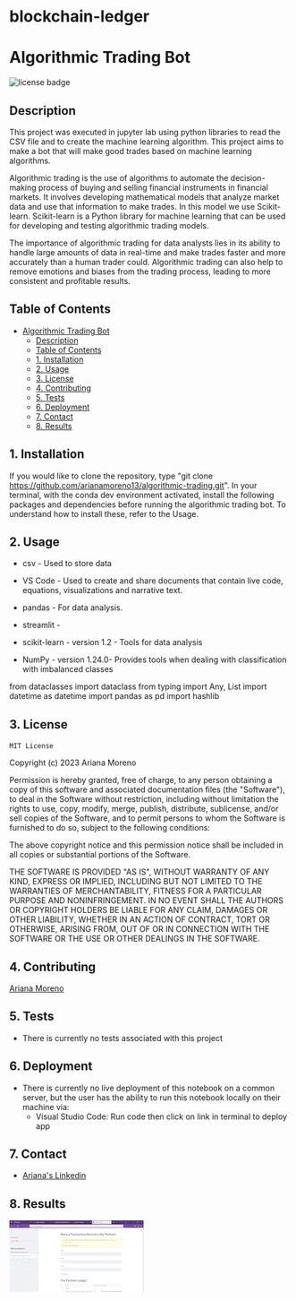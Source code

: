 # blockchain-ledger
# Algorithmic Trading Bot

![license badge](https://shields.io/badge/license-mit-blue)

## Description

This project was executed in jupyter lab using python libraries to read the CSV file and to create the machine learning algorithm. This project aims to make a bot that will make good trades based on machine learning algorithms.

Algorithmic trading is the use of algorithms to automate the decision-making process of buying and selling financial instruments in financial markets. It involves developing mathematical models that analyze market data and use that information to make trades. In this model we use Scikit-learn. Scikit-learn is a Python library for machine learning that can be used for developing and testing algorithmic trading models.

The importance of algorithmic trading for data analysts lies in its ability to handle large amounts of data in real-time and make trades faster and more accurately than a human trader could. Algorithmic trading can also help to remove emotions and biases from the trading process, leading to more consistent and profitable results.

## Table of Contents

- [Algorithmic Trading Bot](#algorithmic-trading-bot)
    - [Description](#description)
    - [Table of Contents](#table-of-contents)
    - [1. Installation](#1-installation)
    - [2. Usage](#2-usage)
    - [3. License](#3-license)
    - [4. Contributing](#4-contributing)
    - [5. Tests](#5-tests)
    - [6. Deployment](#6-deployment)
    - [7. Contact](#7-contact)
    - [8. Results](#8-results)

## 1. Installation

If you would like to clone the repository, type "git clone https://github.com/arianamoreno13/algorithmic-trading.git". In your terminal, with the conda dev environment activated, install the following packages and dependencies before running the algorithmic trading bot. To understand how to install these, refer to the Usage. 

## 2. Usage

- csv - Used to store data

- VS Code - Used to create and share documents that contain live code, equations, visualizations and narrative text.

- pandas - For data analysis.

- streamlit  -

- scikit-learn - version 1.2 - Tools for data analysis

- NumPy - version 1.24.0- Provides tools when dealing with classification with imbalanced classes

 
from dataclasses import dataclass
from typing import Any, List
import datetime as datetime
import pandas as pd
import hashlib

## 3. License
    MIT License
Copyright (c) 2023 Ariana Moreno

Permission is hereby granted, free of charge, to any person obtaining a copy of this software and associated documentation files (the "Software"), to deal in the Software without restriction, including without limitation the rights to use, copy, modify, merge, publish, distribute, sublicense, and/or sell copies of the Software, and to permit persons to whom the Software is furnished to do so, subject to the following conditions:

The above copyright notice and this permission notice shall be included in all copies or substantial portions of the Software.

THE SOFTWARE IS PROVIDED "AS IS", WITHOUT WARRANTY OF ANY KIND, EXPRESS OR IMPLIED, INCLUDING BUT NOT LIMITED TO THE WARRANTIES OF MERCHANTABILITY, FITNESS FOR A PARTICULAR PURPOSE AND NONINFRINGEMENT. IN NO EVENT SHALL THE AUTHORS OR COPYRIGHT HOLDERS BE LIABLE FOR ANY CLAIM, DAMAGES OR OTHER LIABILITY, WHETHER IN AN ACTION OF CONTRACT, TORT OR OTHERWISE, ARISING FROM, OUT OF OR IN CONNECTION WITH THE SOFTWARE OR THE USE OR OTHER DEALINGS IN THE SOFTWARE.

## 4. Contributing

[Ariana Moreno](https://github.com/arianamoreno13)

## 5. Tests

- There is currently no tests associated with this project 

## 6. Deployment

- There is currently no live deployment of this notebook on a common server, but the user has the ability to run this notebook locally on their machine via:
    - Visual Studio Code: Run code then click on link in terminal to deploy app 

## 7. Contact

- [Ariana's Linkedin](www.linkedin.com/in/arianapmoreno)

## 8. Results



![pychain gif](streamlit-pychain_AdobeExpress.gif)




